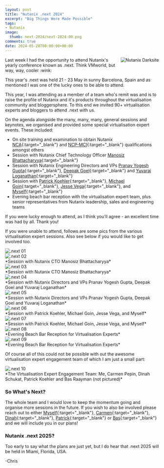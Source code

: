 ```yaml
---
layout: post
title: "Nutanix .next 2024"
excerpt: "Big Things Were Made Possible"
tags: 
- Nutanix
image:
  thumb: next-2024/next-2024-00.png
comments: true
date: 2024-05-28T00:00:00+00:00
---
```

<img style="float: right; margin: 0px 0px 10px 10px;" alt="Nutanix Darksite" src="/images/next-2024/next-2024-00.png">
Last week I had the opportunity to attend Nutanix's yearly conference known as .next. Think VMworld, but way, way, cooler :wink: 

This year's .next was held 21 - 23 May in sunny Barcelona, Spain and as mentioned I was one of the lucky ones to be able to attend.

This year, I was attending as a member of a team who's remit was and is to raise the profile of Nutanix and it's products throughout the virtualisation community and bloggersphere. To this end we invited 90+ virtualisation experts and bloggers to attend .next with us.

On the agenda alongside the many, many, many, general sessions and keynotes, we organised and provided some special virtualisation expert events. These included:

- On site training and examination to obtain Nutanix [NCA](https://www.credly.com/badges/85bf2e8a-8421-4fa9-b059-65f656d804e1/public_url){:target="_blank"} and [NCP-MCI](https://www.credly.com/badges/07191f0f-0729-4917-8973-47a44e44dcf5/public_url){:target="_blank"} qualifications amongst others
- Session with Nutanix Chief Technology Officer [Manosiz Bhattacharyya](https://www.linkedin.com/in/manosiz-bhattacharyya-12189a/){:target="_blank"}
- Session with Nutanix Engineering Directors and VPs [Pranav Yogesh Gupta](https://www.linkedin.com/in/pranavyogeshgupta/){:target="_blank"}, [Deepak Goel](https://www.linkedin.com/in/deepakgoel9/){:target="_blank"} and [Yuvaraj Loganathan](https://www.linkedin.com/in/yuvarajl/){:target="_blank"}
- Session with [Patrick Koehler](https://www.linkedin.com/in/patrick-koehler/){:target="_blank"}, [Michael Goin](https://www.linkedin.com/in/michael-goin/){:target="_blank"}, [Jesse Vega](https://www.linkedin.com/in/jessedvega/){:target="_blank"}, and [Myself](https://www.linkedin.com/in/chris-hall-63163197/){:target="_blank"}
- Evening beach bar reception with the virtualisation expert team, plus senior representatives from Nutanix leadership, sales and engineering teams
 
If you were lucky enough to attend, as I think you'll agree - an excellent time was had by all. Thank you!

If you were unable to attend, follows are some pics from the various virtualisation expert sessions. Also see below if you would like to get involved too.

<img style="display: block; margin-left: auto; margin-right: auto;" alt=".next 01" src="/images/next-2024/next-2024-01.jpeg">

<img style="display: block; margin-left: auto; margin-right: auto;" alt=".next 02" src="/images/next-2024/next-2024-02.jpg">
*Session with Nutanix CTO Manosiz Bhattacharyya*

<img style="display: block; margin-left: auto; margin-right: auto;" alt=".next 03" src="/images/next-2024/next-2024-03.jpg">
*Session with Nutanix CTO Manosiz Bhattacharyya*

<img style="display: block; margin-left: auto; margin-right: auto;" alt=".next 04" src="/images/next-2024/next-2024-04.jpg">
*Session with Nutanix Directors and VPs Pranav Yogesh Gupta, Deepak Goel and Yuvaraj Loganathan*

<img style="display: block; margin-left: auto; margin-right: auto;" alt=".next 05" src="/images/next-2024/next-2024-05.jpg">
*Session with Nutanix Directors and VPs Pranav Yogesh Gupta, Deepak Goel and Yuvaraj Loganathan*

<img style="display: block; margin-left: auto; margin-right: auto;" alt=".next 06" src="/images/next-2024/next-2024-06.jpg">
*Session with Patrick Koehler, Michael Goin, Jesse Vega, and Myself*

<img style="display: block; margin-left: auto; margin-right: auto;" alt=".next 07" src="/images/next-2024/next-2024-07.jpg">
*Session with Patrick Koehler, Michael Goin, Jesse Vega, and Myself*

<img style="display: block; margin-left: auto; margin-right: auto;" alt=".next 08" src="/images/next-2024/next-2024-08.jpg">
*Evening Beach Bar Reception for Virtualisation Experts*

<img style="display: block; margin-left: auto; margin-right: auto;" alt=".next 09" src="/images/next-2024/next-2024-09.png">
*Evening Beach Bar Reception for Virtualisation Experts*

Of course all of this could not be possible with out the awesome virtualisation expert engagement team of which I am just a small part:

<img style="display: block; margin-left: auto; margin-right: auto;" alt=".next 10" src="/images/next-2024/next-2024-10.jpg">
*The Virtualisation Expert Engagement Team: Me, Carmen Pepin, Dinah Schukat, Patrick Koehler and Bas Raayman (not pictured)*

### So What's Next?  
The whole team and I would love to keep the momentum going and organise more sessions in the future. If you wish to also be involved please reach out to either
[Myself](https://www.linkedin.com/in/chris-hall-63163197/){:target="_blank"}, [Carmen](https://www.linkedin.com/in/carmenmartinez1979/){:target="_blank"}, [Dinah](https://www.linkedin.com/in/dinah-schukat-88a83666/){:target="_blank"}, [Patrick](https://www.linkedin.com/in/patrick-koehler/){:target="_blank"} or [Bas](https://www.linkedin.com/in/basraayman/){:target="_blank"} and we will include you in our plans!

### Nutanix .next 2025?
Too early to say what the plans are just yet, but I do hear that .next 2025 will be held in Miami, Florida, USA.

-Chris